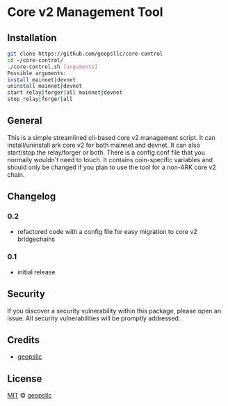# Core v2 Management Tool

## Installation

```sh
git clone https://github.com/geopsllc/core-control
cd ~/core-control/
./core-control.sh [arguments]
Possible arguments:
install mainnet|devnet
uninstall mainnet|devnet
start relay|forger|all mainnet|devnet
stop relay|forger|all
```

## General
This is a simple streamlined cli-based core v2 management script. It can install/uninstall ark core v2 for both mainnet and 
devnet. It can also start/stop the relay/forger or both. There is a config.conf file that you normally wouldn't need to touch.
It contains coin-specific variables and should only be changed if you plan to use the tool for a non-ARK core v2 chain.

## Changelog

### 0.2
- refactored code with a config file for easy migration to core v2 bridgechains

### 0.1
- initial release

## Security

If you discover a security vulnerability within this package, please open an issue. All security vulnerabilities will be promptly addressed.

## Credits

- [geopsllc](https://github.com/geopsllc)

## License

[MIT](LICENSE) © [geopsllc](https://github.com/geopsllc)
